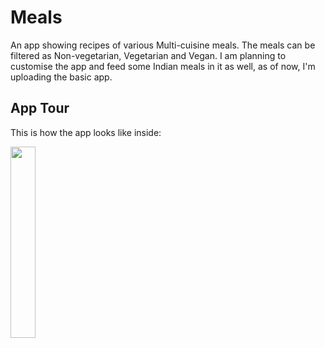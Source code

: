 # Meals

An app showing recipes of various Multi-cuisine meals. The meals can be filtered as Non-vegetarian, Vegetarian and Vegan. I am planning to customise the app and feed some Indian meals in it as well, as of now, I'm uploading the basic app.

## App Tour

This is how the app looks like inside:

<img src="app.gif" width=28% height=28%>
